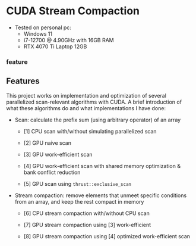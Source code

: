 CUDA Stream Compaction
======================
* Tested on personal pc:
  - Windows 11
  - i7-12700 @ 4.90GHz with 16GB RAM
  - RTX 4070 Ti Laptop 12GB

### feature

## Features

This project works on implementation and optimization of several parallelized scan-relevant algorithms with CUDA. A brief introduction of what these algorithms do and what implementations I have done:

- Scan: calculate the prefix sum (using arbitrary operator) of an array

  - [1] CPU scan with/without simulating parallelized scan 

  - [2] GPU naive scan 

  - [3] GPU work-efficient scan 

  - [4] GPU work-efficient scan with shared memory optimization & bank conflict reduction

  - [5] GPU scan using `thrust::exclusive_scan` 

- Stream compaction: remove elements that unmeet specific conditions from an array, and keep the rest compact in memory

  - [6] CPU stream compaction with/without CPU scan

  - [7] GPU stream compaction using [3] work-efficient 

  - [8] GPU stream compaction using [4] optimized work-efficient scan 



